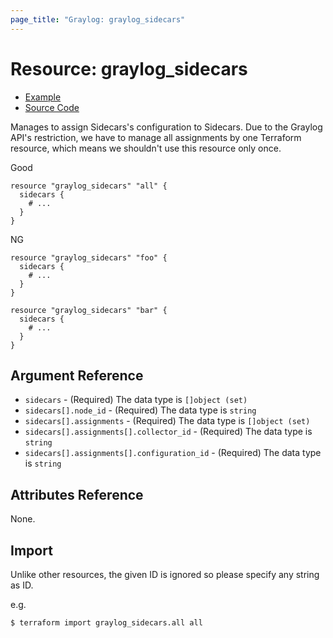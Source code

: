 ```yaml
---
page_title: "Graylog: graylog_sidecars"
---
```


# Resource: graylog_sidecars

* [Example](https://github.com/terraform-provider-graylog/terraform-provider-graylog/blob/master/examples/v0.12/sidecar.tf)
* [Source Code](https://github.com/terraform-provider-graylog/terraform-provider-graylog/blob/master/graylog/resource/sidecar/resource.go)

Manages to assign Sidecars's configuration to Sidecars.
Due to the Graylog API's restriction, we have to manage all assignments by one Terraform resource,
which means we shouldn't use this resource only once.

Good

```hcl
resource "graylog_sidecars" "all" {
  sidecars {
    # ...
  }
}
```

NG

```hcl
resource "graylog_sidecars" "foo" {
  sidecars {
    # ...
  }
}

resource "graylog_sidecars" "bar" {
  sidecars {
    # ...
  }
}
```

## Argument Reference

* `sidecars` - (Required) The data type is `[]object (set)`
* `sidecars[].node_id` - (Required) The data type is `string`
* `sidecars[].assignments` - (Required) The data type is `[]object (set)`
* `sidecars[].assignments[].collector_id` - (Required) The data type is `string`
* `sidecars[].assignments[].configuration_id` - (Required) The data type is `string`

## Attributes Reference

None.

## Import

Unlike other resources, the given ID is ignored so please specify any string as ID.

e.g.

```console
$ terraform import graylog_sidecars.all all
```
